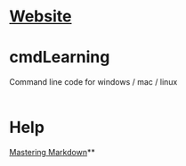 # [Website](https://artbindu.github.io/EssentialCmd.github.io/)


# cmdLearning
Command line code for windows / mac / linux
<br><br>

# Help
[Mastering Markdown](https://guides.github.com/features/mastering-markdown/)**<br>
